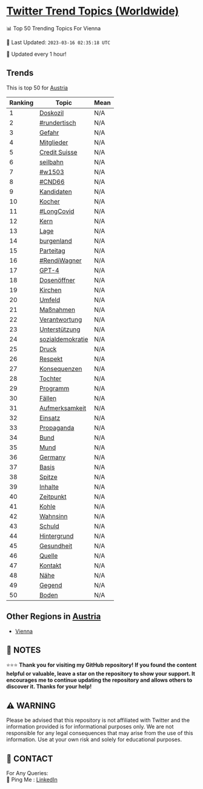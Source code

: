 [Twitter Trend Topics (Worldwide)](https://github.com/ErcinDedeoglu/Twitter-Trend-Topics)
==========


📊 Top 50 Trending Topics For Vienna

📆 Last Updated: `2023-03-16 02:35:18 UTC`

🔧 Updated every 1 hour!


## Trends

This is top 50 for [Austria](</Austria>)

| Ranking | Topic | Mean |
| ------- | ------------ | ------------ |
| 1 | [Doskozil](http://twitter.com/search?q=Doskozil) | N/A |
| 2 | [#rundertisch](http://twitter.com/search?q=%23rundertisch) | N/A |
| 3 | [Gefahr](http://twitter.com/search?q=Gefahr) | N/A |
| 4 | [Mitglieder](http://twitter.com/search?q=Mitglieder) | N/A |
| 5 | [Credit Suisse](http://twitter.com/search?q=Credit+Suisse) | N/A |
| 6 | [seilbahn](http://twitter.com/search?q=seilbahn) | N/A |
| 7 | [#w1503](http://twitter.com/search?q=%23w1503) | N/A |
| 8 | [#CND66](http://twitter.com/search?q=%23CND66) | N/A |
| 9 | [Kandidaten](http://twitter.com/search?q=Kandidaten) | N/A |
| 10 | [Kocher](http://twitter.com/search?q=Kocher) | N/A |
| 11 | [#LongCovid](http://twitter.com/search?q=%23LongCovid) | N/A |
| 12 | [Kern](http://twitter.com/search?q=Kern) | N/A |
| 13 | [Lage](http://twitter.com/search?q=Lage) | N/A |
| 14 | [burgenland](http://twitter.com/search?q=burgenland) | N/A |
| 15 | [Parteitag](http://twitter.com/search?q=Parteitag) | N/A |
| 16 | [#RendiWagner](http://twitter.com/search?q=%23RendiWagner) | N/A |
| 17 | [GPT-4](http://twitter.com/search?q=GPT-4) | N/A |
| 18 | [Dosenöffner](http://twitter.com/search?q=Dosen%c3%b6ffner) | N/A |
| 19 | [Kirchen](http://twitter.com/search?q=Kirchen) | N/A |
| 20 | [Umfeld](http://twitter.com/search?q=Umfeld) | N/A |
| 21 | [Maßnahmen](http://twitter.com/search?q=Ma%c3%9fnahmen) | N/A |
| 22 | [Verantwortung](http://twitter.com/search?q=Verantwortung) | N/A |
| 23 | [Unterstützung](http://twitter.com/search?q=Unterst%c3%bctzung) | N/A |
| 24 | [sozialdemokratie](http://twitter.com/search?q=sozialdemokratie) | N/A |
| 25 | [Druck](http://twitter.com/search?q=Druck) | N/A |
| 26 | [Respekt](http://twitter.com/search?q=Respekt) | N/A |
| 27 | [Konsequenzen](http://twitter.com/search?q=Konsequenzen) | N/A |
| 28 | [Tochter](http://twitter.com/search?q=Tochter) | N/A |
| 29 | [Programm](http://twitter.com/search?q=Programm) | N/A |
| 30 | [Fällen](http://twitter.com/search?q=F%c3%a4llen) | N/A |
| 31 | [Aufmerksamkeit](http://twitter.com/search?q=Aufmerksamkeit) | N/A |
| 32 | [Einsatz](http://twitter.com/search?q=Einsatz) | N/A |
| 33 | [Propaganda](http://twitter.com/search?q=Propaganda) | N/A |
| 34 | [Bund](http://twitter.com/search?q=Bund) | N/A |
| 35 | [Mund](http://twitter.com/search?q=Mund) | N/A |
| 36 | [Germany](http://twitter.com/search?q=Germany) | N/A |
| 37 | [Basis](http://twitter.com/search?q=Basis) | N/A |
| 38 | [Spitze](http://twitter.com/search?q=Spitze) | N/A |
| 39 | [Inhalte](http://twitter.com/search?q=Inhalte) | N/A |
| 40 | [Zeitpunkt](http://twitter.com/search?q=Zeitpunkt) | N/A |
| 41 | [Kohle](http://twitter.com/search?q=Kohle) | N/A |
| 42 | [Wahnsinn](http://twitter.com/search?q=Wahnsinn) | N/A |
| 43 | [Schuld](http://twitter.com/search?q=Schuld) | N/A |
| 44 | [Hintergrund](http://twitter.com/search?q=Hintergrund) | N/A |
| 45 | [Gesundheit](http://twitter.com/search?q=Gesundheit) | N/A |
| 46 | [Quelle](http://twitter.com/search?q=Quelle) | N/A |
| 47 | [Kontakt](http://twitter.com/search?q=Kontakt) | N/A |
| 48 | [Nähe](http://twitter.com/search?q=N%c3%a4he) | N/A |
| 49 | [Gegend](http://twitter.com/search?q=Gegend) | N/A |
| 50 | [Boden](http://twitter.com/search?q=Boden) | N/A |



## Other Regions in [Austria](</Austria>)

* [Vienna](</Austria/Vienna.md>)



## 📝 NOTES

⭐⭐⭐ **Thank you for visiting my GitHub repository! If you found the content helpful or valuable, leave a star on the repository to show your support. It encourages me to continue updating the repository and allows others to discover it. Thanks for your help!**


## ⚠️ WARNING

Please be advised that this repository is not affiliated with Twitter and the information provided is for informational purposes only. We are not responsible for any legal consequences that may arise from the use of this information. Use at your own risk and solely for educational purposes.


## 📨 CONTACT

 For Any Queries:  
            🏓 Ping Me : [LinkedIn](https://www.linkedin.com/in/ercindedeoglu/)
